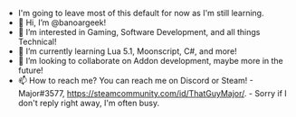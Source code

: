 - I'm going to leave most of this default for now as I'm still learning.
- 👋 Hi, I’m @banoargeek!
- 👀 I’m interested in Gaming, Software Development, and all things Technical!
- 🌱 I’m currently learning Lua 5.1, Moonscript, C#, and more!
- 💞️ I’m looking to collaborate on Addon development, maybe more in the future!
- 📫 How to reach me? You can reach me on Discord or Steam! - Major#3577, https://steamcommunity.com/id/ThatGuyMajor/. - Sorry if I don't reply right away, I'm often busy.

<!---
banoargeek/banoargeek is a ✨ special ✨ repository because its `README.md` (this file) appears on your GitHub profile.
You can click the Preview link to take a look at your changes.
--->
